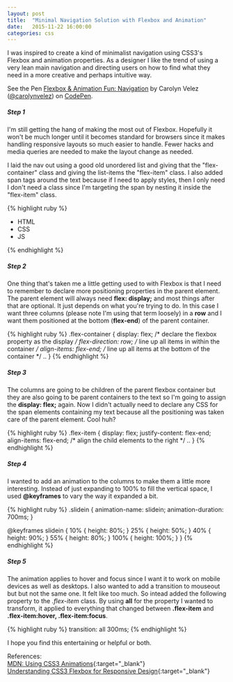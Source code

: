 ```yaml
---
layout: post
title:  "Minimal Navigation Solution with Flexbox and Animation"
date:   2015-11-22 16:00:00
categories: css
---
```


I was inspired to create a kind of minimalist navigation using CSS3's Flexbox and animation properties. As a designer I like the trend of using a very lean main navigation and directing users on how to find what they need in a more creative and perhaps intuitive way.

<p data-height="300" data-theme-id="0" data-slug-hash="gayzej" data-default-tab="result" data-user="carolynvelez" class='codepen'>See the Pen <a href='http://codepen.io/carolynvelez/pen/gayzej/'>Flexbox & Animation Fun: Navigation</a> by Carolyn Velez (<a href='http://codepen.io/carolynvelez'>@carolynvelez</a>) on <a href='http://codepen.io'>CodePen</a>.</p><script async src="//assets.codepen.io/assets/embed/ei.js"></script>

##### Step 1
I'm still getting the hang of making the most out of Flexbox. Hopefully it won't be much longer until it becomes standard for browsers since it makes handling responsive layouts so much easier to handle. Fewer hacks and media queries are needed to make the layout change as needed.

I laid the nav out using a good old unordered list and giving that the "flex-container" class and giving the list-items the "flex-item" class. I also added span tags around the text because if I need to apply styles, then I only need I don't need a class since I'm targeting the span by nesting it inside the "flex-item" class.

{% highlight ruby %}
<ul class='flex-container'>
	<li class='flex-item'>
		<span>HTML</span>
	</li>
	<li class='flex-item'>
		<span>CSS</span>
	</li>
	<li class='flex-item'>
		<span>JS</span>
	</li>
</ul>
{% endhighlight %}

##### Step 2
One thing that's taken me a little getting used to with Flexbox is that I need to remember to declare more positioning properties in the parent element. The parent element will always need **flex: display;** and most things after that are optional. It just depends on what you're trying to do. In this case I want three columns (please note I'm using that term loosely) in a **row** and I want them positioned at the bottom (**flex-end**) of the parent container.

{% highlight ruby %}
.flex-container {
	display: flex;			/* declare the flexbox property as the display */
	flex-direction: row;		/* line up all items in within the container */
	align-items: flex-end;		/* line up all items at the bottom of the container */
	..
}
{% endhighlight %}

##### Step 3
The columns are going to be children of the parent flexbox container but they are also going to be parent containers to the text so I'm going to assign the **display: flex;** again. Now I didn't actually need to declare any CSS for the span elements containing my text because all the positioning was taken care of the parent element. Cool huh?

{% highlight ruby %}
.flex-item {
	display: flex;
	justify-content: flex-end;
	align-items: flex-end;		/* align the child elements to the right */
	..
}
{% endhighlight %}

##### Step 4
I wanted to add an animation to the columns to make them a little more interesting. Instead of just expanding to 100% to fill the vertical space, I used **@keyframes** to vary the way it expanded a bit.

{% highlight ruby %}
.slidein {
	animation-name: slidein;
	animation-duration: 700ms;
}

@keyframes slidein {
	10%  { height: 80%; }
	25%  { height: 50%; }
	40%  { height: 90%; }
	55%  { height: 80%; }
	100% { height: 100%; }
}
{% endhighlight %}

##### Step 5
The animation applies to hover and focus since I want it to work on mobile devices as well as desktops. I also wanted to add a transition to mouseout but but not the same one. It felt like too much. So intead added the following property to the *.flex-item* class. By using **all** for the property I wanted to transform, it applied to everything that changed between **.flex-item** and **.flex-item:hover, .flex-item:focus**.

{% highlight ruby %}
	transition: all 300ms;
{% endhighlight %}

I hope you find this entertaining or helpful or both.

References:  
[MDN: Using CSS3 Animations](https://developer.mozilla.org/en-US/docs/Web/CSS/CSS_Animations/Using_CSS_animations){:target="_blank"}  
[Understanding CSS3 Flexbox for Responsive Design](http://marketblog.envato.com/learn-something-new/css3-flexbox/){:target="_blank"}  
